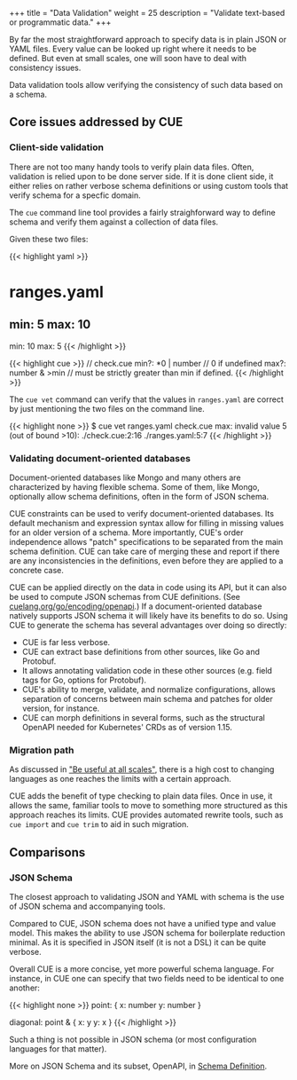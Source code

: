 +++
title = "Data Validation"
weight = 25
description = "Validate text-based or programmatic data."
+++

By far the most straightforward approach to specify data is in plain
JSON or YAML files.
Every value can be looked up right where it needs to be defined.
But even at small scales, one will soon have to deal with
consistency issues.

Data validation tools allow verifying the consistency of such data
based on a schema.


## Core issues addressed by CUE

### Client-side validation

There are not too many handy tools to verify plain data files.
Often, validation is relied upon to be done server side.
If it is done client side, it either relies on rather verbose schema
definitions or using custom tools that verify schema for a specfic domain.

The `cue` command line tool provides a fairly straighforward way to
define schema and verify them against a collection of data files.

Given these two files:

{{< highlight yaml >}}
# ranges.yaml
min: 5
max: 10
---
min: 10
max: 5
{{< /highlight >}}

{{< highlight cue >}}
// check.cue
min?: *0 | number    // 0 if undefined
max?: number & >min  // must be strictly greater than min if defined.
{{< /highlight >}}

The `cue vet` command can verify that the values in `ranges.yaml`
are correct by just mentioning the two files on the command line.

{{< highlight none >}}
$ cue vet ranges.yaml check.cue
max: invalid value 5 (out of bound >10):
    ./check.cue:2:16
    ./ranges.yaml:5:7
{{< /highlight >}}


### Validating document-oriented databases

Document-oriented databases like Mongo and many others are characterized
by having flexible schema.
Some of them, like Mongo, optionally allow schema definitions, often in the
form of JSON schema.

CUE constraints can be used to verify document-oriented databases.
Its default mechanism and expression syntax allow for filling in missing
values for an older version of a schema.
More importantly, CUE's order independence allows
"patch" specifications to be separated from the main schema definition.
CUE can take care of merging these and report if there are any inconsistencies
in the definitions, even before they are applied to a concrete case.

CUE can be applied directly on the data in code using its API,
but it can also be used to compute JSON schemas from CUE definitions.
(See [cuelang.org/go/encoding/openapi](https://godoc.org/cuelang.org/go/encoding/openapi).)
If a document-oriented database natively supports JSON schema it will likely
have its benefits to do so.
Using CUE to generate the schema has several advantages over doing so directly:

- CUE is far less verbose.
- CUE can extract base definitions from other sources, like Go and Protobuf.
- It allows annotating validation code in these other sources
  (e.g. field tags for Go, options for Protobuf).
- CUE's ability to merge, validate, and normalize configurations,
  allows separation of concerns between main schema and patches for
  older version, for instance.
- CUE can morph definitions in several forms, such as the structural OpenAPI
  needed for Kubernetes' CRDs as of version 1.15.


<!-- TODO: example or pointer to one. -->



### Migration path

As discussed in
["Be useful at all scales"](/docs/about#be-useful-at-all-scales),
there is a high cost to changing languages as one reaches the limits
with a certain approach.

CUE adds the benefit of type checking to plain data files.
Once in use, it allows the same,
familiar tools to move to something more structured
as this approach reaches its limits.
CUE provides automated rewrite tools, such as `cue import` and `cue trim`
to aid in such migration.


## Comparisons

### JSON Schema

The closest approach to validating JSON and YAML with schema is the use
of JSON schema and accompanying tools.

Compared to CUE, JSON schema does not have a unified type and value model.
This makes the ability to use JSON schema for boilerplate reduction minimal.
As it is specified in JSON itself (it is not a DSL) it can be quite verbose.

Overall CUE is a more concise, yet more powerful schema language.
For instance, in CUE one can specify that two fields need to be identical to
one another:

{{< highlight none >}}
point: {
    x: number
    y: number
}

diagonal: point & {
    x: y
    y: x
}
{{< /highlight >}}

Such a thing is not possible in JSON schema (or most configuration languages
for that matter).

More on JSON Schema and its subset, OpenAPI,
in [Schema Definition](/docs/usecases/datadef#json-schema--openapi).
